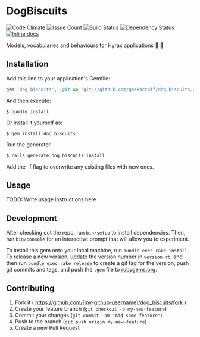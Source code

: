 # DogBiscuits

[![Code Climate](https://codeclimate.com/github/ULCC/dog_biscuits/badges/gpa.svg)](https://codeclimate.com/github/ULCC/dog_biscuits)
[![Issue Count](https://codeclimate.com/github/ULCC/dog_biscuits/badges/issue_count.svg)](https://codeclimate.com/github/ULCC/dog_biscuits)
[![Build Status](https://travis-ci.org/ULCC/dog_biscuits.svg?branch=cleanup)](https://travis-ci.org/ULCC/dog_biscuits)
[![Dependency Status](https://gemnasium.com/badges/github.com/ULCC/dog_biscuits.svg)](https://gemnasium.com/github.com/ULCC/dog_biscuits)
[![Inline docs](http://inch-ci.org/github/ULCC/dog_biscuits.svg?branch=master)](http://inch-ci.org/github/ULCC/dog_biscuits)

Models, vocabularies and behaviours for Hyrax applications :dog: :cookie:


## Installation

Add this line to your application's Gemfile:

```ruby
gem 'dog_biscuits', :git => 'git://github.com/geekscruff/dog_biscuits.git'
```

And then execute:

    $ bundle install

Or install it yourself as:

    $ gem install dog_biscuits

Run the generator

    $ rails generate dog_biscuits:install

Add the -f flag to overwrite any existing files with new ones.

## Usage

TODO: Write usage instructions here

## Development

After checking out the repo, run `bin/setup` to install dependencies. Then, run `bin/console` for an interactive prompt that will allow you to experiment.

To install this gem onto your local machine, run `bundle exec rake install`. To release a new version, update the version number in `version.rb`, and then run `bundle exec rake release` to create a git tag for the version, push git commits and tags, and push the `.gem` file to [rubygems.org](https://rubygems.org).

## Contributing

1. Fork it ( https://github.com/[my-github-username]/dog_biscuits/fork )
2. Create your feature branch (`git checkout -b my-new-feature`)
3. Commit your changes (`git commit -am 'Add some feature'`)
4. Push to the branch (`git push origin my-new-feature`)
5. Create a new Pull Request
